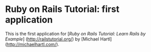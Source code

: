 # Ruby on Rails Tutorial: first application

This is the first application for
[*Ruby on Rails Tutorial: Learn Rails by Example*] (http://railstutorial.org/) by [Michael Hartl] (http://michaelhartl.com/).
